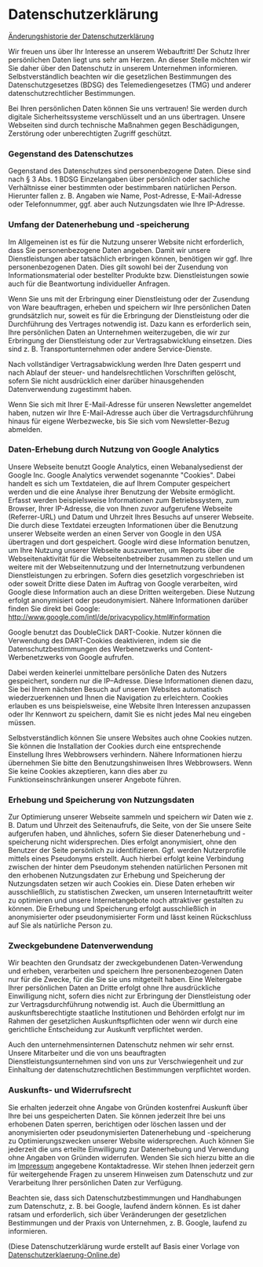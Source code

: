# Datenschutzerklärung

[Änderungshistorie der Datenschutzerklärung](https://github.com/freistil/tos/commits/master/Datenschutzerkla%CC%88rung.md)

Wir freuen uns über Ihr Interesse an unserem Webauftritt! Der Schutz Ihrer persönlichen Daten liegt uns sehr am Herzen. An dieser Stelle möchten wir Sie daher über den Datenschutz in unserem Unternehmen informieren. Selbstverständlich beachten wir die gesetzlichen Bestimmungen des Datenschutzgesetzes (BDSG) des Telemediengesetzes (TMG) und anderer datenschutzrechtlicher Bestimmungen.

Bei Ihren persönlichen Daten können Sie uns vertrauen! Sie werden durch digitale Sicherheitssysteme verschlüsselt und an uns übertragen. Unsere Webseiten sind durch technische Maßnahmen gegen Beschädigungen, Zerstörung oder unberechtigten Zugriff geschützt.

### Gegenstand des Datenschutzes

Gegenstand des Datenschutzes sind personenbezogene Daten. Diese sind nach § 3 Abs. 1 BDSG Einzelangaben über persönlich oder sachliche Verhältnisse einer bestimmten oder bestimmbaren natürlichen Person. Hierunter fallen z. B. Angaben wie Name, Post-Adresse, E-Mail-Adresse oder Telefonnummer, ggf. aber auch Nutzungsdaten wie Ihre IP-Adresse.

### Umfang der Datenerhebung und -speicherung

Im Allgemeinen ist es für die Nutzung unserer Website nicht erforderlich, dass Sie personenbezogene Daten angeben. Damit wir unsere Dienstleistungen aber tatsächlich erbringen können, benötigen wir ggf. Ihre personenbezogenen Daten. Dies gilt sowohl bei der Zusendung von Informationsmaterial oder bestellter Produkte bzw. Dienstleistungen sowie auch für die Beantwortung individueller Anfragen.

Wenn Sie uns mit der Erbringung einer Dienstleistung oder der Zusendung von Ware beauftragen, erheben und speichern wir Ihre persönlichen Daten grundsätzlich nur, soweit es für die Erbringung der Dienstleistung oder die Durchführung des Vertrages notwendig ist. Dazu kann es erforderlich sein, Ihre persönlichen Daten an Unternehmen weiterzugeben, die wir zur Erbringung der Dienstleistung oder zur Vertragsabwicklung einsetzen. Dies sind z. B. Transportunternehmen oder andere Service-Dienste.

Nach vollständiger Vertragsabwicklung werden Ihre Daten gesperrt und nach Ablauf der steuer- und handelsrechtlichen Vorschriften gelöscht, sofern Sie nicht ausdrücklich einer darüber hinausgehenden Datenverwendung zugestimmt haben.

Wenn Sie sich mit Ihrer E-Mail-Adresse für unseren Newsletter angemeldet haben, nutzen wir Ihre E-Mail-Adresse auch über die Vertragsdurchführung hinaus für eigene Werbezwecke, bis Sie sich vom Newsletter-Bezug abmelden.

### Daten-Erhebung durch Nutzung von Google Analytics

Unsere Webseite benutzt Google Analytics, einen Webanalysedienst der Google Inc. Google Analytics verwendet sogenannte "Cookies". Dabei handelt es sich um Textdateien, die auf Ihrem Computer gespeichert werden und die eine Analyse ihrer Benutzung der Website ermöglicht. Erfasst werden beispielsweise Informationen zum Betriebssystem, zum Browser, Ihrer IP-Adresse, die von Ihnen zuvor aufgerufene Webseite (Referrer-URL) und Datum und Uhrzeit Ihres Besuchs auf unserer Webseite. Die durch diese Textdatei erzeugten Informationen über die Benutzung unserer Webseite werden an einen Server von Google in den USA übertragen und dort gespeichert. Google wird diese Information benutzen, um Ihre Nutzung unserer Webseite auszuwerten, um Reports über die Webseitenaktivität für die Webseitenbetreiber zusammen zu stellen und um weitere mit der Webseitennutzung und der Internetnutzung verbundenen Dienstleistungen zu erbringen. Sofern dies gesetzlich vorgeschrieben ist oder soweit Dritte diese Daten im Auftrag von Google verarbeiten, wird Google diese Information auch an diese Dritten weitergeben. Diese Nutzung erfolgt anonymisiert oder pseudonymisiert. Nähere Informationen darüber finden Sie direkt bei Google: http://www.google.com/intl/de/privacypolicy.html#information

Google benutzt das DoubleClick DART-Cookie. Nutzer können die Verwendung des DART-Cookies deaktivieren, indem sie die Datenschutzbestimmungen des Werbenetzwerks und Content-Werbenetzwerks von Google aufrufen.

Dabei werden keinerlei unmittelbare persönliche Daten des Nutzers gespeichert, sondern nur die IP–Adresse. Diese Informationen dienen dazu, Sie bei Ihrem nächsten Besuch auf unseren Websites automatisch wiederzuerkennen und Ihnen die Navigation zu erleichtern. Cookies erlauben es uns beispielsweise, eine Website Ihren Interessen anzupassen oder Ihr Kennwort zu speichern, damit Sie es nicht jedes Mal neu eingeben müssen. 

Selbstverständlich können Sie unsere Websites auch ohne Cookies nutzen. Sie können die Installation der Cookies durch eine entsprechende Einstellung Ihres Webbrowsers verhindern. Nähere Informationen hierzu übernehmen Sie bitte den Benutzungshinweisen Ihres Webbrowsers. Wenn Sie keine Cookies akzeptieren, kann dies aber zu Funktionseinschränkungen unserer Angebote führen.

### Erhebung und Speicherung von Nutzungsdaten

Zur Optimierung unserer Webseite sammeln und speichern wir Daten wie z. B. Datum und Uhrzeit des Seitenaufrufs, die Seite, von der Sie unsere Seite aufgerufen haben, und ähnliches, sofern Sie dieser Datenerhebung und -speicherung nicht widersprechen. Dies erfolgt anonymisiert, ohne den Benutzer der Seite persönlich zu identifizieren. Ggf. werden Nutzerprofile mittels eines Pseudonyms erstellt. Auch hierbei erfolgt keine Verbindung zwischen der hinter dem Pseudonym stehenden natürlichen Personen mit den erhobenen Nutzungsdaten zur Erhebung und Speicherung der Nutzungsdaten setzen wir auch Cookies ein. Diese Daten erheben wir ausschließlich, zu statistischen Zwecken, um unseren Internetauftritt weiter zu optimieren und unsere Internetangebote noch attraktiver gestalten zu können. Die Erhebung und Speicherung erfolgt ausschließlich in anonymisierter oder pseudonymisierter Form und lässt keinen Rückschluss auf Sie als natürliche Person zu.

### Zweckgebundene Datenverwendung

Wir beachten den Grundsatz der zweckgebundenen Daten-Verwendung und erheben, verarbeiten und speichern Ihre personenbezogenen Daten nur für die Zwecke, für die Sie sie uns mitgeteilt haben. Eine Weitergabe Ihrer persönlichen Daten an Dritte erfolgt ohne Ihre ausdrückliche Einwilligung nicht, sofern dies nicht zur Erbringung der Dienstleistung oder zur Vertragsdurchführung notwendig ist. Auch die Übermittlung an auskunftsberechtigte staatliche Institutionen und Behörden erfolgt nur im Rahmen der gesetzlichen Auskunftspflichten oder wenn wir durch eine gerichtliche Entscheidung zur Auskunft verpflichtet werden.

Auch den unternehmensinternen Datenschutz nehmen wir sehr ernst. Unsere Mitarbeiter und die von uns beauftragten Dienstleistungsunternehmen sind von uns zur Verschwiegenheit und zur Einhaltung der datenschutzrechtlichen Bestimmungen verpflichtet worden.

### Auskunfts- und Widerrufsrecht

Sie erhalten jederzeit ohne Angabe von Gründen kostenfrei Auskunft über Ihre bei uns gespeicherten Daten. Sie können jederzeit Ihre bei uns erhobenen Daten sperren, berichtigen oder löschen lassen und der anonymisierten oder pseudonymisierten Datenerhebung und -speicherung zu Optimierungszwecken unserer Website widersprechen. Auch können Sie jederzeit die uns erteilte Einwilligung zur Datenerhebung und Verwendung ohne Angaben von Gründen widerrufen. Wenden Sie sich hierzu bitte an die im [Impressum][1] angegebene Kontaktadresse. Wir stehen Ihnen jederzeit gern für weitergehende Fragen zu unserem Hinweisen zum Datenschutz und zur Verarbeitung Ihrer persönlichen Daten zur Verfügung.

   [1]: /contact

Beachten sie, dass sich Datenschutzbestimmungen und Handhabungen zum Datenschutz, z. B. bei Google, laufend ändern können. Es ist daher ratsam und erforderlich, sich über Veränderungen der gesetzlichen Bestimmungen und der Praxis von Unternehmen, z. B. Google, laufend zu informieren.

(Diese Datenschutzerklärung wurde erstellt auf Basis einer Vorlage von [Datenschutzerklaerung-Online.de][2])

   [2]: http://www.datenschutzerklaerung-online.de/
